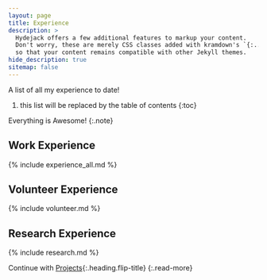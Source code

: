 ```yaml
---
layout: page
title: Experience
description: >
  Hydejack offers a few additional features to markup your content.
  Don't worry, these are merely CSS classes added with kramdown's `{:...}` syntax,
  so that your content remains compatible with other Jekyll themes.
hide_description: true
sitemap: false
---
```


A list of all my experience to date!

1. this list will be replaced by the table of contents
{:toc}

Everything is Awesome!
{:.note}

## Work Experience

{% include experience_all.md %}


## Volunteer Experience

{% include volunteer.md %}


## Research Experience

{% include research.md %}

Continue with [Projects](scripts.md){:.heading.flip-title}
{:.read-more}